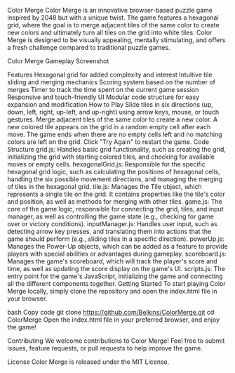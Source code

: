 Color Merge
Color Merge is an innovative browser-based puzzle game inspired by 2048 but with a unique twist. The game features a hexagonal grid, where the goal is to merge adjacent tiles of the same color to create new colors and ultimately turn all tiles on the grid into white tiles. Color Merge is designed to be visually appealing, mentally stimulating, and offers a fresh challenge compared to traditional puzzle games.

Color Merge Gameplay Screenshot

Features
Hexagonal grid for added complexity and interest
Intuitive tile sliding and merging mechanics
Scoring system based on the number of merges
Timer to track the time spent on the current game session
Responsive and touch-friendly UI
Modular code structure for easy expansion and modification
How to Play
Slide tiles in six directions (up, down, left, right, up-left, and up-right) using arrow keys, mouse, or touch gestures.
Merge adjacent tiles of the same color to create a new color.
A new colored tile appears on the grid in a random empty cell after each move.
The game ends when there are no empty cells left and no matching colors are left on the grid. Click "Try Again" to restart the game.
Code Structure
grid.js: Handles basic grid functionality, such as creating the grid, initializing the grid with starting colored tiles, and checking for available moves or empty cells.
hexagonalGrid.js: Responsible for the specific hexagonal grid logic, such as calculating the positions of hexagonal cells, handling the six possible movement directions, and managing the merging of tiles in the hexagonal grid.
tile.js: Manages the Tile object, which represents a single tile on the grid. It contains properties like the tile's color and position, as well as methods for merging with other tiles.
game.js: The core of the game logic, responsible for connecting the grid, tiles, and input manager, as well as controlling the game state (e.g., checking for game over or victory conditions).
inputManager.js: Handles user input, such as detecting arrow key presses, and translating them into actions that the game should perform (e.g., sliding tiles in a specific direction).
powerUp.js: Manages the Power-Up objects, which can be added as a feature to provide players with special abilities or advantages during gameplay.
scoreboard.js: Manages the game's scoreboard, which will track the player's score and time, as well as updating the score display on the game's UI.
scripts.js: The entry point for the game's JavaScript, initializing the game and connecting all the different components together.
Getting Started
To start playing Color Merge locally, simply clone the repository and open the index.html file in your browser.

bash
Copy code
git clone https://github.com/Belkins/ColorMerge.git
cd ColorMerge
Open the index.html file in your preferred browser, and enjoy the game!

Contributing
We welcome contributions to Color Merge! Feel free to submit issues, feature requests, or pull requests to help improve the game.

License
Color Merge is released under the MIT License.
